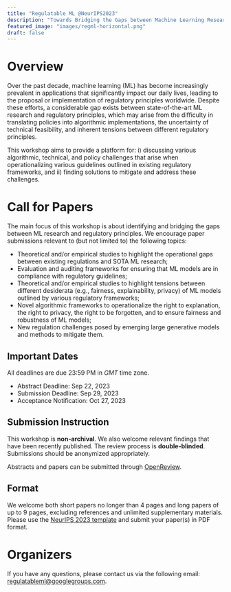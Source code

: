 ```yaml
---
title: "Regulatable ML @NeurIPS2023"
description: "Towards Bridging the Gaps between Machine Learning Research and Regulations"
featured_image: "images/regml-horizontal.png"
draft: false
---
```



# Overview

Over the past decade, machine learning (ML) has become increasingly prevalent in applications that significantly impact our daily lives, leading to the proposal or implementation of regulatory principles worldwide. Despite these efforts, a considerable gap exists between state-of-the-art ML research and regulatory principles, which may arise from the difficulty in translating policies into algorithmic implementations, the uncertainty of technical feasibility, and inherent tensions between different regulatory principles.

This workshop aims to provide a platform for: i) discussing various algorithmic, technical, and policy challenges that arise when operationalizing various guidelines outlined in existing regulatory frameworks, and ii) finding solutions to mitigate and address these challenges.


# Call for Papers
The main focus of this workshop is about identifying and bridging the gaps between ML research and regulatory principles. We encourage paper submissions relevant to (but not limited to) the following topics:
- Theoretical and/or empirical studies to highlight the operational gaps between existing regulations and SOTA ML research;
- Evaluation and auditing frameworks for ensuring that ML models are in compliance with regulatory guidelines;
- Theoretical and/or empirical studies to highlight tensions between different desiderata (e.g., fairness, explainability, privacy) of ML models outlined by various regulatory frameworks;
- Novel algorithmic frameworks to operationalize the right to explanation, the right to privacy, the right to be forgotten, and to ensure fairness and robustness of ML models;
- New regulation challenges posed by emerging large generative models and methods to mitigate them.

## Important Dates

All deadlines are due 23:59 PM in *GMT* time zone.

- Abstract Deadline: Sep 22, 2023
- Submission Deadline: Sep 29, 2023
- Acceptance Notification: Oct 27, 2023

## Submission Instruction

This workshop is **non-archival**. We also welcome relevant findings that have been recently published. The review process is **double-blinded**. Submissions should be anonymized appropriately. 

Abstracts and papers can be submitted through [OpenReview](https://openreview.net/group?id=NeurIPS.cc/2023/Workshop/RegML).

## Format

We welcome both short papers no longer than 4 pages and long papers of up to 9 pages, excluding references and unlimited supplementary materials. Please use the [NeurIPS 2023 template](https://neurips.cc/Conferences/2023/PaperInformation/StyleFiles) and submit your paper(s) in PDF format.

# Organizers

If you have any questions, please contact us via the following email: [regulatableml@googlegroups.com](mailto:regulatableml@googlegroups.com).
